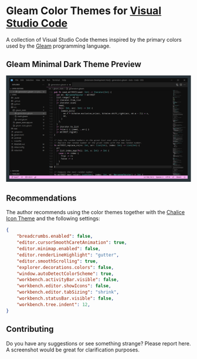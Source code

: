 # Gleam Color Themes for [Visual Studio Code](http://code.visualstudio.com)

A collection of Visual Studio Code themes inspired by the primary colors used by the [Gleam](https://gleam.run) programming language.

## Gleam Minimal Dark Theme Preview

<img src="https://raw.githubusercontent.com/NicklasXYZ/vscode-gleam-themes/main/images/gleam-minimal-dark-v0.0.3-bg0.png" title="Gleam Minimal Dark Preview" />

## Recommendations

The author recommends using the color themes together with the [Chalice Icon Theme](https://marketplace.visualstudio.com/items?itemName=artlaman.chalice-icon-theme) and the following settings:

```json
{
    "breadcrumbs.enabled": false,
    "editor.cursorSmoothCaretAnimation": true,
    "editor.minimap.enabled": false,
    "editor.renderLineHighlight": "gutter",
    "editor.smoothScrolling": true,
    "explorer.decorations.colors": false,
    "window.autoDetectColorScheme": true,
    "workbench.activityBar.visible": false,
    "workbench.editor.showIcons": false,
    "workbench.editor.tabSizing": "shrink",
    "workbench.statusBar.visible": false,
    "workbench.tree.indent": 12,
}
```

## Contributing

Do you have any suggestions or see something strange? Please report here. A screenshot would be great for clarification purposes.